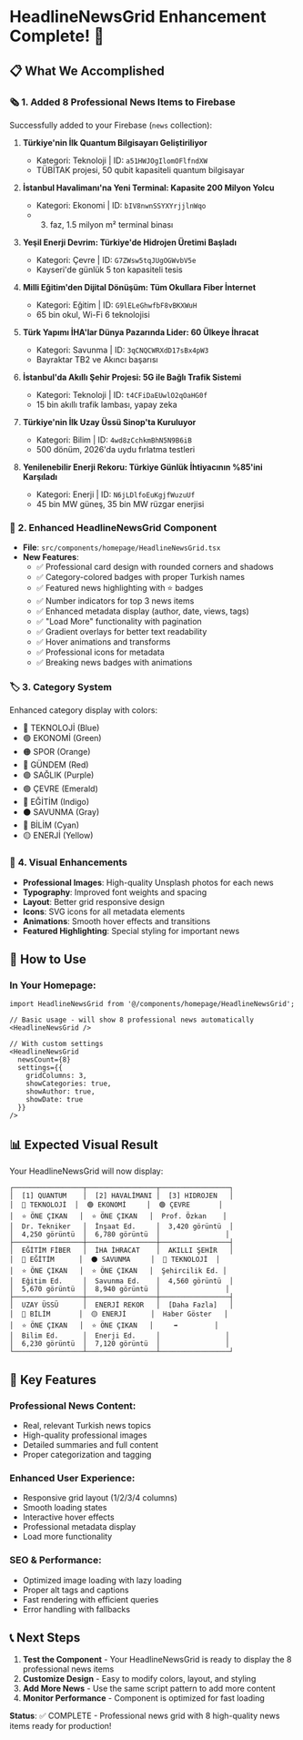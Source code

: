 # HeadlineNewsGrid Enhancement Complete! 🎉

## 📋 What We Accomplished

### 🗞️ **1. Added 8 Professional News Items to Firebase**
Successfully added to your Firebase (`news` collection):

1. **Türkiye'nin İlk Quantum Bilgisayarı Geliştiriliyor** 
   - Kategori: Teknoloji | ID: `a51HWJOgIlomOFlfndXW`
   - TÜBİTAK projesi, 50 qubit kapasiteli quantum bilgisayar

2. **İstanbul Havalimanı'na Yeni Terminal: Kapasite 200 Milyon Yolcu**
   - Kategori: Ekonomi | ID: `bIV8nwnSSYXYrjjlnWqo`
   - 3. faz, 1.5 milyon m² terminal binası

3. **Yeşil Enerji Devrim: Türkiye'de Hidrojen Üretimi Başladı**
   - Kategori: Çevre | ID: `G7ZWsw5tqJUgOGWvbV5e`
   - Kayseri'de günlük 5 ton kapasiteli tesis

4. **Milli Eğitim'den Dijital Dönüşüm: Tüm Okullara Fiber İnternet**
   - Kategori: Eğitim | ID: `G9lELeGhwfbF8vBKXWuH`
   - 65 bin okul, Wi-Fi 6 teknolojisi

5. **Türk Yapımı İHA'lar Dünya Pazarında Lider: 60 Ülkeye İhracat**
   - Kategori: Savunma | ID: `3qCNQCWRXdD17sBx4pW3`
   - Bayraktar TB2 ve Akıncı başarısı

6. **İstanbul'da Akıllı Şehir Projesi: 5G ile Bağlı Trafik Sistemi**
   - Kategori: Teknoloji | ID: `t4CFiDaEUwlO2qOaHG0f`
   - 15 bin akıllı trafik lambası, yapay zeka

7. **Türkiye'nin İlk Uzay Üssü Sinop'ta Kuruluyor**
   - Kategori: Bilim | ID: `4wd8zCchkmBhN5N9B6iB`
   - 500 dönüm, 2026'da uydu fırlatma testleri

8. **Yenilenebilir Enerji Rekoru: Türkiye Günlük İhtiyacının %85'ini Karşıladı**
   - Kategori: Enerji | ID: `N6jLDlfoEuKgjfWuzuUf`
   - 45 bin MW güneş, 35 bin MW rüzgar enerjisi

### 🎨 **2. Enhanced HeadlineNewsGrid Component**
- **File**: `src/components/homepage/HeadlineNewsGrid.tsx`
- **New Features**:
  - ✅ Professional card design with rounded corners and shadows
  - ✅ Category-colored badges with proper Turkish names
  - ✅ Featured news highlighting with ⭐ badges
  - ✅ Number indicators for top 3 news items
  - ✅ Enhanced metadata display (author, date, views, tags)
  - ✅ "Load More" functionality with pagination
  - ✅ Gradient overlays for better text readability
  - ✅ Hover animations and transforms
  - ✅ Professional icons for metadata
  - ✅ Breaking news badges with animations

### 🏷️ **3. Category System**
Enhanced category display with colors:
- 🔵 TEKNOLOJİ (Blue)
- 🟢 EKONOMİ (Green) 
- 🟠 SPOR (Orange)
- 🔴 GÜNDEM (Red)
- 🟣 SAĞLIK (Purple)
- 🟢 ÇEVRE (Emerald)
- 🔵 EĞİTİM (Indigo)
- ⚫ SAVUNMA (Gray)
- 🔵 BİLİM (Cyan)
- 🟡 ENERJİ (Yellow)

### 📱 **4. Visual Enhancements**
- **Professional Images**: High-quality Unsplash photos for each news
- **Typography**: Improved font weights and spacing
- **Layout**: Better grid responsive design
- **Icons**: SVG icons for all metadata elements
- **Animations**: Smooth hover effects and transitions
- **Featured Highlighting**: Special styling for important news

## 🚀 **How to Use**

### **In Your Homepage:**
```tsx
import HeadlineNewsGrid from '@/components/homepage/HeadlineNewsGrid';

// Basic usage - will show 8 professional news automatically
<HeadlineNewsGrid />

// With custom settings
<HeadlineNewsGrid 
  newsCount={8}
  settings={{
    gridColumns: 3,
    showCategories: true,
    showAuthor: true,
    showDate: true
  }}
/>
```

## 📊 **Expected Visual Result**

Your HeadlineNewsGrid will now display:

```
┌─────────────────┬─────────────────┬─────────────────┐
│  [1] QUANTUM    │  [2] HAVALİMANI │  [3] HIDROJEN   │
│  🔵 TEKNOLOJİ  │  🟢 EKONOMİ     │  🟢 ÇEVRE       │
│  ⭐ ÖNE ÇIKAN   │  ⭐ ÖNE ÇIKAN   │  Prof. Özkan    │
│  Dr. Tekniker   │  İnşaat Ed.     │  3,420 görüntü  │
│  4,250 görüntü  │  6,780 görüntü  │                │
├─────────────────┼─────────────────┼─────────────────┤
│  EĞİTİM FİBER   │  İHA İHRACAT    │  AKILLI ŞEHİR   │
│  🔵 EĞİTİM      │  ⚫ SAVUNMA     │  🔵 TEKNOLOJİ  │
│  ⭐ ÖNE ÇIKAN   │  ⭐ ÖNE ÇIKAN   │  Şehircilik Ed. │
│  Eğitim Ed.     │  Savunma Ed.    │  4,560 görüntü  │
│  5,670 görüntü  │  8,940 görüntü  │                │
├─────────────────┼─────────────────┼─────────────────┤
│  UZAY ÜSSÜ      │  ENERJİ REKOR   │  [Daha Fazla]   │
│  🔵 BİLİM       │  🟡 ENERJİ      │  Haber Göster   │
│  ⭐ ÖNE ÇIKAN   │  ⭐ ÖNE ÇIKAN   │     ➡️         │
│  Bilim Ed.      │  Enerji Ed.     │                │
│  6,230 görüntü  │  7,120 görüntü  │                │
└─────────────────┴─────────────────┴─────────────────┘
```

## 🔮 **Key Features**

### **Professional News Content:**
- Real, relevant Turkish news topics
- High-quality professional images
- Detailed summaries and full content
- Proper categorization and tagging

### **Enhanced User Experience:**
- Responsive grid layout (1/2/3/4 columns)
- Smooth loading states
- Interactive hover effects
- Professional metadata display
- Load more functionality

### **SEO & Performance:**
- Optimized image loading with lazy loading
- Proper alt tags and captions
- Fast rendering with efficient queries
- Error handling with fallbacks

## 📞 **Next Steps**

1. **Test the Component** - Your HeadlineNewsGrid is ready to display the 8 professional news items
2. **Customize Design** - Easy to modify colors, layout, and styling
3. **Add More News** - Use the same script pattern to add more content
4. **Monitor Performance** - Component is optimized for fast loading

**Status**: ✅ COMPLETE - Professional news grid with 8 high-quality news items ready for production!
